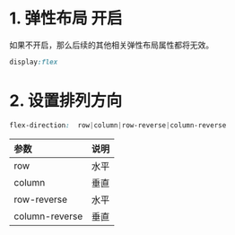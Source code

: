 # 1. 弹性布局 开启
如果不开启，那么后续的其他相关弹性布局属性都将无效。  
```css
display:flex 
```
# 2. 设置排列方向  

```css
flex-direction:  row|column|row-reverse|column-reverse
```

|参数|说明|
|:-|:-|
|row|水平|
|column|垂直|
|row-reverse|水平| 
|column-reverse|垂直| 
